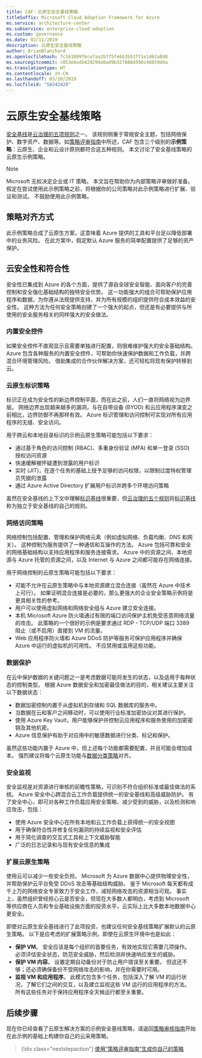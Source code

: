 ```yaml
---
title: CAF：云原生安全基线策略
titleSuffix: Microsoft Cloud Adoption Framework for Azure
ms.service: architecture-center
ms.subservice: enterprise-cloud-adoption
ms.custom: governance
ms.date: 02/11/2019
description: 云原生安全基线策略
author: BrianBlanchard
ms.openlocfilehash: fc161009f6ce7aa2b775fe6b3b53ff1e1d62a848
ms.sourcegitcommit: c053e6edb429299a0ad9b327888d596c48859d4a
ms.translationtype: HT
ms.contentlocale: zh-CN
ms.lasthandoff: 03/20/2019
ms.locfileid: "58242428"
---
```

# <a name="cloud-native-security-baseline-policy"></a>云原生安全基线策略

[安全基线](overview.md)是[云治理的五项规则](../governance-disciplines.md)之一。 该规则侧重于常规安全主题，包括网络保护、数字资产、数据等。如[策略评审指南](../policy-compliance/what-is-a-cloud-policy-review.md)中所述，CAF 包含三个级别的**示例策略**：云原生、企业和云设计原则都符合这五种规则。 本文讨论了安全基线策略的云原生示例策略。

> [!NOTE]
> Microsoft 无权决定企业或 IT 策略。 本文旨在帮助你为内部策略评审做好准备。 假定在尝试使用此示例策略之前，将根据你的公司策略对此示例策略进行扩展、验证和测试。 不鼓励使用此示例策略。

## <a name="policy-alignment"></a>策略对齐方式

此示例策略合成了云原生方案，这意味着 Azure 提供的工具和平台足以降低部署中的业务风险。 在此方案中，假定默认 Azure 服务的简单配置提供了足够的资产保护。

## <a name="cloud-security-and-compliance"></a>云安全性和符合性

安全性已集成到 Azure 的各个方面，提供了源自全球安全智能、面向客户的完善控制和安全强化基础结构的独特安全优势。 这一功能强大的组合可帮助保护应用程序和数据，为你遵从法规提供支持，并为所有规模的组织提供符合成本效益的安全性。 这种方法为任何安全策略创建了一个强大的起点，但还是有必要提供与所使用的安全服务相关的同样强大的安全做法。

### <a name="built-in-security-controls"></a>内置安全控件

如果安全控件不直观显示且需要单独进行配置，则很难维护强大的安全基础结构。 Azure 包含各种服务的内置安全控件，可帮助你快速保护数据和工作负载，并跨混合环境管理风险。 借助集成的合作伙伴解决方案，还可轻松将现有保护转移到云。

### <a name="cloud-native-identity-policies"></a>云原生标识策略

标识正在成为安全性的新边界控制平面，而在此之前，人们一直将网络视为边界层。 网络边界出现越来越多的漏洞，与在自带设备 (BYOD) 和云应用程序演变之前相比，边界防御不再那样有效。 Azure 标识管理和访问控制可实现对所有应用程序的无缝、安全访问。

用于跨云和本地目录标识的示例云原生策略可能包括以下要求：

* 通过基于角色的访问控制 (RBAC)、多重身份验证 (MFA) 和单一登录 (SSO) 授权访问资源
* 快速缓解被怀疑遭到泄露的用户标识
* 实时 (JIT)，在逐个任务的基础上授予足够的访问权限，以限制过度特权管理员凭据的泄露
* 通过 Azure Active Directory 扩展用户标识并跨多个环境访问策略

虽然在安全基线的上下文中理解[标识基线](../identity-baseline/overview.md)很重要，但[云治理的五个规则](../overview.md)将[标识基线](../identity-baseline/overview.md)称为独立于安全基线的自己的规则。

### <a name="network-access-policies"></a>网络访问策略

网络控制包括配置、管理和保护网络元素（例如虚拟网络、负载均衡、DNS 和网关）。 这种控制为服务提供了一种通信和互操作的方法。 Azure 包括可靠和安全的网络基础结构以支持应用程序和服务连接需求。 Azure 中的资源之间、本地资源与 Azure 托管的资源之间，以及 Internet 与 Azure 之间都可能存在网络连接。

用于网络控制的云原生策略可能包括以下要求：

* 可能不允许在云原生策略中与本地资源建立混合连接（虽然在 Azure 中技术上可行）。 如果证明混合连接是必要的，那么更强大的企业安全策略示例将是更具相关性的参考。
* 用户可以使用虚拟网络和网络安全组与 Azure 建立安全连接。
* 本机 Microsoft Azure 防火墙通过有限的端口访问保护主机免受恶意网络流量的攻击。 此策略的一个很好的示例是要求通过 RDP - TCP/UDP 端口 3389 阻止（或不启用）直接到 VM 的流量。
* Web 应用程序防火墙和 Azure DDoS 防护等服务可保护应用程序并确保 Azure 中运行的虚拟机的可用性。 不应禁用或滥用这些功能。

### <a name="data-protection"></a>数据保护

在云中保护数据的关键问题之一是考虑数据可能将发生的状态，以及适用于每种状态的控制类型。 根据 Azure 数据安全和加密最佳做法的目的，相关建议主要关注以下数据状态：

* 数据加密控制内置于从虚拟机到存储和 SQL 数据库的服务中。
* 当数据在云和客户之间移动时，可以使用行业标准加密协议对其进行保护。
* 使用 Azure Key Vault，用户能够保护并控制云应用程序和服务使用的加密密钥及其他机密。
* Azure 信息保护有助于对应用中的敏感数据进行分类、标记和保护。

虽然这些功能内置于 Azure 中，但上述每个功能都需要配置，并且可能会增加成本。 强烈建议将每个云原生功能与[数据分类策略](../policy-compliance/what-is-data-classification.md)对齐。

### <a name="security-monitoring"></a>安全监视

安全监视是对资源进行审核的前瞻性策略，可识别不符合组织标准或最佳做法的系统。 Azure 安全中心跨混合云工作负载提供统一的安全基线和高级威胁防护。 有了安全中心，即可对各种工作负载应用安全策略、减少受到的威胁，以及检测和响应攻击，包括：

* 使用 Azure 安全中心在所有本地和云工作负载上获得统一的安全视图
* 用于确保符合性并修复任何漏洞的持续监视和安全评估
* 用于简化调查的交互式工具和上下文威胁智能
* 广泛的日志记录和与现有安全信息的集成

### <a name="extending-cloud-native-policies"></a>扩展云原生策略

使用云可以减少一些安全负担。 Microsoft 为 Azure 数据中心提供物理安全性，并帮助保护云平台免受 DDoS 攻击等基础结构威胁。 鉴于 Microsoft 每天都有成千上万的网络安全专家致力于安全工作，减轻网络攻击的资源相当可观。 事实上，虽然组织曾经担心云是否安全，但现在大多数人都明白，考虑到 Microsoft 等供应商在人员和专业基础设施方面的投资水平，云实际上比大多数本地数据中心更安全。

即使对云原生安全基线进行了此项投资，也建议任何安全基线策略扩展默认的云原生策略。 以下是应考虑的扩展策略示例，即使在云原生环境中也是如此：

* **保护 VM**。 安全应该是每个组织的首要任务，有效地实现它需要几项操作。 必须评估安全状态，防范安全威胁，然后检测并快速响应发生的威胁。
* **保护 VM 内容**。 设置定期自动备份对于防止用户错误至关重要。 但这还不够；还必须确保备份不受网络攻击的影响，并在你需要时可用。
* **监视 VM 和应用程序**。 此模式包含多个任务，包括深入了解 VM 的运行状况，了解它们之间的交互，以及建立监视这些 VM 运行的应用程序的方法。 所有这些任务对于保持应用程序全天候运行都至关重要。

## <a name="next-steps"></a>后续步骤

现在你已经查看了云原生解决方案的示例安全基线策略，请返回[策略审核指南](../policy-compliance/what-is-a-cloud-policy-review.md)开始在此示例的基础上构建你自己的云采用策略。

> [!div class="nextstepaction"]
> [使用“策略评审指南”生成你自己的策略](../policy-compliance/what-is-a-cloud-policy-review.md)
